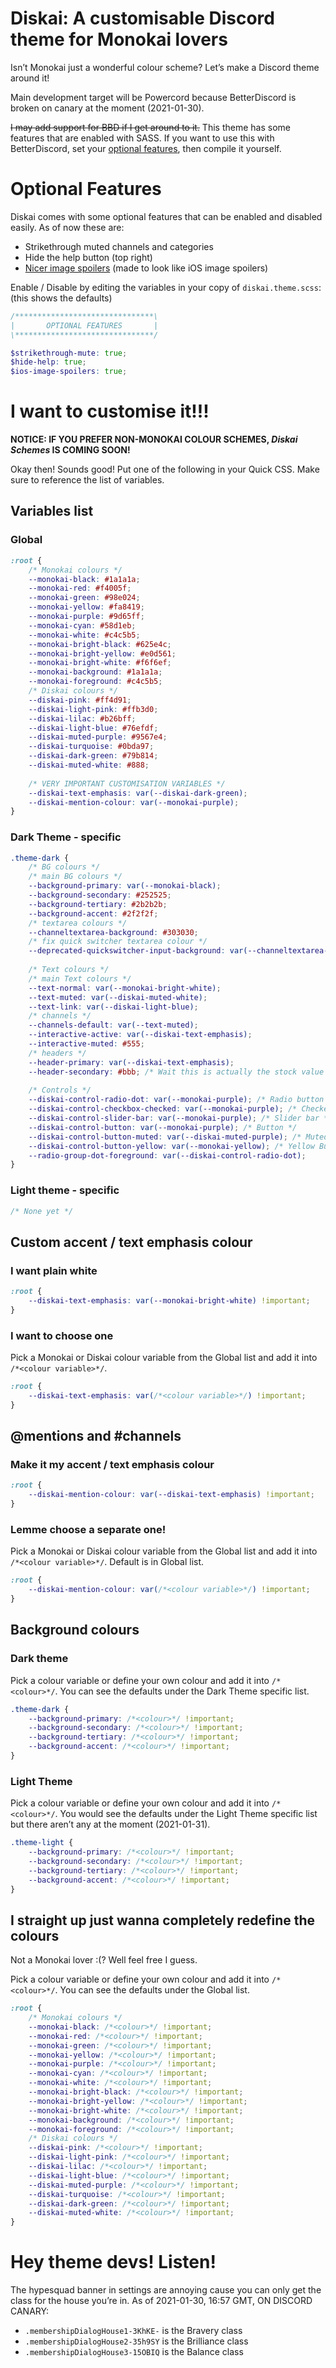 # Diskai: A customisable Discord theme for Monokai lovers

Isn’t Monokai just a wonderful colour scheme? Let’s make a Discord theme around it!

Main development target will be Powercord because BetterDiscord is broken on canary at the moment (2021-01-30).

~~I may add support for BBD if I get around to it.~~ This theme has some features that are enabled with SASS. If you want to use this with BetterDiscord, set your [optional features](#optional-features), then compile it yourself.

# Optional Features

Diskai comes with some optional features that can be enabled and disabled easily. As of now these are:
- Strikethrough muted channels and categories
- Hide the help button (top right)
- [Nicer image spoilers](https://discord.com/channels/538759280057122817/755005803303403570/811210109405495316) (made to look like iOS image spoilers)

Enable / Disable by editing the variables in your copy of `diskai.theme.scss`: (this shows the defaults)
```scss
/*******************************\
|       OPTIONAL FEATURES       |
\*******************************/

$strikethrough-mute: true;
$hide-help: true;
$ios-image-spoilers: true;
```

# I want to customise it!!!

**NOTICE: IF YOU PREFER NON-MONOKAI COLOUR SCHEMES, *Diskai Schemes* IS COMING SOON!**

Okay then! Sounds good! Put one of the following in your Quick CSS. Make sure to reference the list of variables.

## Variables list

### Global

```css
:root {
	/* Monokai colours */
	--monokai-black: #1a1a1a;
	--monokai-red: #f4005f;
	--monokai-green: #98e024;
	--monokai-yellow: #fa8419;
	--monokai-purple: #9d65ff;
	--monokai-cyan: #58d1eb;
	--monokai-white: #c4c5b5;
	--monokai-bright-black: #625e4c;
	--monokai-bright-yellow: #e0d561;
	--monokai-bright-white: #f6f6ef;
	--monokai-background: #1a1a1a;
	--monokai-foreground: #c4c5b5;
	/* Diskai colours */
	--diskai-pink: #ff4d91;
	--diskai-light-pink: #ffb3d0;
	--diskai-lilac: #b26bff;
	--diskai-light-blue: #76efdf;
	--diskai-muted-purple: #9567e4;
	--diskai-turquoise: #0bda97;
	--diskai-dark-green: #79b814;
	--diskai-muted-white: #888;
	
	/* VERY IMPORTANT CUSTOMISATION VARIABLES */
	--diskai-text-emphasis: var(--diskai-dark-green);
	--diskai-mention-colour: var(--monokai-purple);
}
```

### Dark Theme - specific

```css
.theme-dark {
	/* BG colours */
	/* main BG colours */
	--background-primary: var(--monokai-black);
	--background-secondary: #252525;
	--background-tertiary: #2b2b2b;
	--background-accent: #2f2f2f;
	/* textarea colours */
	--channeltextarea-background: #303030;
	/* fix quick switcher textarea colour */
	--deprecated-quickswitcher-input-background: var(--channeltextarea-background);
	
	/* Text colours */
	/* main Text colours */
	--text-normal: var(--monokai-bright-white);
	--text-muted: var(--diskai-muted-white);
	--text-link: var(--diskai-light-blue);
	/* channels */
	--channels-default: var(--text-muted);
	--interactive-active: var(--diskai-text-emphasis);
	--interactive-muted: #555;
	/* headers */
	--header-primary: var(--diskai-text-emphasis);
	--header-secondary: #bbb; /* Wait this is actually the stock value */
	
	/* Controls */
	--diskai-control-radio-dot: var(--monokai-purple); /* Radio button */
	--diskai-control-checkbox-checked: var(--monokai-purple); /* Checked checkbox */
	--diskai-control-slider-bar: var(--monokai-purple); /* Slider bar */
	--diskai-control-button: var(--monokai-purple); /* Button */
	--diskai-control-button-muted: var(--diskai-muted-purple); /* Muted Button */
	--diskai-control-button-yellow: var(--monokai-yellow); /* Yellow Button */
	--radio-group-dot-foreground: var(--diskai-control-radio-dot);
}
```

### Light theme - specific

```css
/* None yet */
```



## Custom accent / text emphasis colour

### I want plain white

```css
:root {
	--diskai-text-emphasis: var(--monokai-bright-white) !important;
}
```

### I want to choose one

Pick a Monokai or Diskai colour variable from the Global list and add it into `/*<colour variable>*/`.

```css
:root {
	--diskai-text-emphasis: var(/*<colour variable>*/) !important;
}
```

## @mentions and #channels

### Make it my accent / text emphasis colour

```css
:root {
	--diskai-mention-colour: var(--diskai-text-emphasis) !important;
}
```

### Lemme choose a separate one!

Pick a Monokai or Diskai colour variable from the Global list and add it into `/*<colour variable>*/`. Default is in Global list.

```css
:root {
	--diskai-mention-colour: var(/*<colour variable>*/) !important;
}
```

## Background colours

### Dark theme

Pick a colour variable or define your own colour and add it into `/*<colour>*/`. You can see the defaults under the Dark Theme specific list.

```css
.theme-dark {
	--background-primary: /*<colour>*/ !important;
	--background-secondary: /*<colour>*/ !important;
	--background-tertiary: /*<colour>*/ !important;
	--background-accent: /*<colour>*/ !important;
}
```

### Light Theme

Pick a colour variable or define your own colour and add it into `/*<colour>*/`. You would see the defaults under the Light Theme specific list but there aren’t any at the moment (2021-01-31).

```css
.theme-light {
	--background-primary: /*<colour>*/ !important;
	--background-secondary: /*<colour>*/ !important;
	--background-tertiary: /*<colour>*/ !important;
	--background-accent: /*<colour>*/ !important;
}
```

## I straight up just wanna completely redefine the colours

Not a Monokai lover :(? Well feel free I guess.

Pick a colour variable or define your own colour and add it into `/*<colour>*/`. You can see the defaults under the Global list.

```css
:root {
	/* Monokai colours */
	--monokai-black: /*<colour>*/ !important;
	--monokai-red: /*<colour>*/ !important;
	--monokai-green: /*<colour>*/ !important;
	--monokai-yellow: /*<colour>*/ !important;
	--monokai-purple: /*<colour>*/ !important;
	--monokai-cyan: /*<colour>*/ !important;
	--monokai-white: /*<colour>*/ !important;
	--monokai-bright-black: /*<colour>*/ !important;
	--monokai-bright-yellow: /*<colour>*/ !important;
	--monokai-bright-white: /*<colour>*/ !important;
	--monokai-background: /*<colour>*/ !important;
	--monokai-foreground: /*<colour>*/ !important;
	/* Diskai colours */
	--diskai-pink: /*<colour>*/ !important;
	--diskai-light-pink: /*<colour>*/ !important;
	--diskai-lilac: /*<colour>*/ !important;
	--diskai-light-blue: /*<colour>*/ !important;
	--diskai-muted-purple: /*<colour>*/ !important;
	--diskai-turquoise: /*<colour>*/ !important;
	--diskai-dark-green: /*<colour>*/ !important;
	--diskai-muted-white: /*<colour>*/ !important;
}
```

# Hey theme devs! Listen!

The hypesquad banner in settings are annoying cause you can only get the class for the house you’re in. As of 2021-01-30, 16:57 GMT, ON DISCORD CANARY:

- `.membershipDialogHouse1-3KhKE-` is the Bravery class
- `.membershipDialogHouse2-35h9SY` is the Brilliance class
- `.membershipDialogHouse3-15OBIQ` is the Balance class

